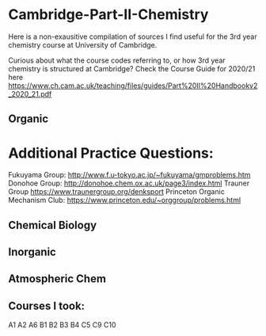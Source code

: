 # Cambridge-Part-II-Chemistry
Here is a non-exausitive compilation of sources I find useful for the 3rd year chemistry course at University of Cambridge. 

Curious about what the course codes referring to, or how 3rd year chemistry is structured at Cambridge? Check the Course Guide for 2020/21 here https://www.ch.cam.ac.uk/teaching/files/guides/Part%20II%20Handbookv2_2020_21.pdf 

## Organic


# Additional Practice Questions:
Fukuyama Group:
http://www.f.u-tokyo.ac.jp/~fukuyama/gmproblems.htm
Donohoe Group:
http://donohoe.chem.ox.ac.uk/page3/index.html
Trauner Group
https://www.traunergroup.org/denksport
Princeton Organic Mechanism Club:
https://www.princeton.edu/~orggroup/problems.html

## Chemical Biology

## Inorganic 

## Atmospheric Chem



## Courses I took:
A1
A2
A6
B1
B2
B3
B4
C5
C9
C10
